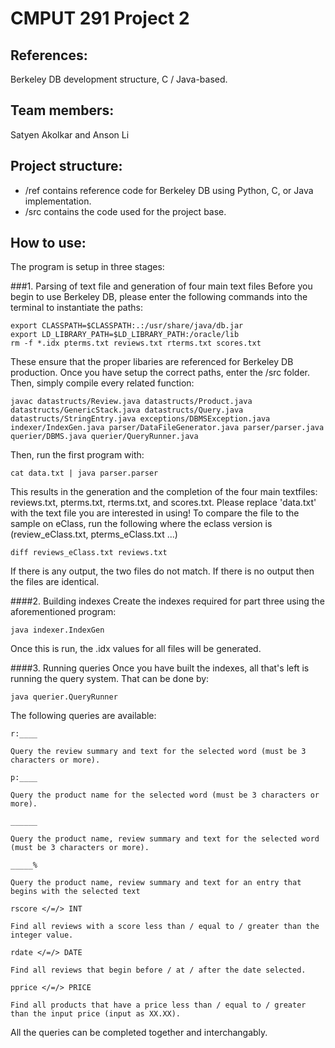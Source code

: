 # CMPUT 291 Project 2

## References:
Berkeley DB development structure, C / Java-based.

## Team members:
Satyen Akolkar and Anson Li

## Project structure:
* /ref contains reference code for Berkeley DB using Python, C, or Java implementation.
* /src contains the code used for the project base.

## How to use:
The program is setup in three stages:

###1. Parsing of text file and generation of four main text files
Before you begin to use Berkeley DB, please enter the following commands into the terminal to instantiate the paths:

	export CLASSPATH=$CLASSPATH:.:/usr/share/java/db.jar
	export LD_LIBRARY_PATH=$LD_LIBRARY_PATH:/oracle/lib
	rm -f *.idx pterms.txt reviews.txt rterms.txt scores.txt

These ensure that the proper libaries are referenced for Berkeley DB production.
Once you have setup the correct paths, enter the /src folder. Then, simply compile every related function:

	javac datastructs/Review.java datastructs/Product.java datastructs/GenericStack.java datastructs/Query.java datastructs/StringEntry.java exceptions/DBMSException.java indexer/IndexGen.java parser/DataFileGenerator.java parser/parser.java querier/DBMS.java querier/QueryRunner.java


Then, run the first program with:

	cat data.txt | java parser.parser

This results in the generation and the completion of the four main textfiles: reviews.txt, pterms.txt, rterms.txt, and scores.txt. Please replace 'data.txt' with the text file you are interested in using! 
To compare the file to the sample on eClass, run the following where the eclass version is (review_eClass.txt, pterms_eClass.txt ...)

	diff reviews_eClass.txt reviews.txt
	
If there is any output, the two files do not match. If there is no output then the files are identical.

####2. Building indexes
Create the indexes required for part three using the aforementioned program:

	java indexer.IndexGen

Once this is run, the .idx values for all files will be generated.

####3. Running queries
Once you have built the indexes, all that's left is running the query system. That can be done by:

	java querier.QueryRunner

The following queries are available:
	
	r:____ 

	Query the review summary and text for the selected word (must be 3 characters or more).

	p:____

	Query the product name for the selected word (must be 3 characters or more).

	______

	Query the product name, review summary and text for the selected word (must be 3 characters or more).

	_____%

	Query the product name, review summary and text for an entry that begins with the selected text

	rscore </=/> INT

	Find all reviews with a score less than / equal to / greater than the integer value.

	rdate </=/> DATE

	Find all reviews that begin before / at / after the date selected.

	pprice </=/> PRICE

	Find all products that have a price less than / equal to / greater than the input price (input as XX.XX).

All the queries can be completed together and interchangably.